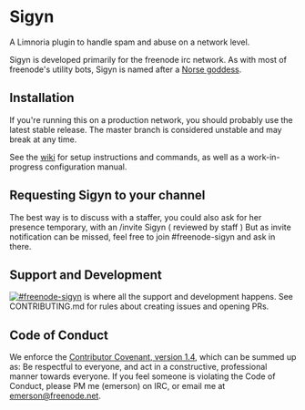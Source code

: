 # Sigyn

A Limnoria plugin to handle spam and abuse on a network level.

Sigyn is developed primarily for the freenode irc network. As with most of
freenode's utility bots, Sigyn is named after a
[Norse goddess](https://en.wikipedia.org/wiki/Sigyn).

## Installation

If you're running this on a production network, you should probably use the
latest stable release. The master branch is considered unstable and may break at
any time.

See the [wiki](https://github.com/freenode/Sigyn/wiki) for setup instructions
and commands, as well as a work-in-progress configuration manual.

## Requesting Sigyn to your channel

The best way is to discuss with a staffer, you could also ask for her presence temporary, with an /invite Sigyn ( reviewed by staff )
But as invite notification can be missed, feel free to join #freenode-sigyn and ask in there.

## Support and Development

[![#freenode-sigyn](https://kiwiirc.com/buttons/chat.freenode.net/freenode-sigyn.png)](https://kiwiirc.com/client/chat.freenode.net/#freenode-sigyn)
is where all the support and development happens. See CONTRIBUTING.md for rules
about creating issues and opening PRs.

## Code of Conduct

We enforce the
[Contributor Covenant, version 1.4](https://www.contributor-covenant.org/version/1/4/code-of-conduct.html),
which can be summed up as: Be respectful to everyone, and act in a constructive,
professional manner towards everyone. If you feel someone is violating the Code
of Conduct, please PM me (emerson) on IRC, or email me at emerson@freenode.net.
